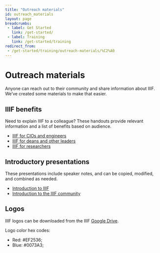 ```yaml
---
title: "Outreach materials"
id: outreach_materials
layout: page
breadcrumbs:
 - label: Get Started
   link: /get-started/
 - label: Training
   link: /get-started/training
redirect_from:
 - /get-started/training/outreach-materials/%C2%A0
---
```


# Outreach materials

Anyone can reach out to their community and share information about IIIF. We’ve created some materials to make that easier.

## IIIF benefits
Need to explain IIIF to a colleague? These handouts provide relevant information and a list of benefits based on audience.
- [IIIF for CIOs and engineers](https://docs.google.com/document/d/1RJbJ8MdNWC_6Y1fyCvvtAzZfQIhHNDiFrpS2XA5TdGs/edit?usp=sharing)
- [IIIF for deans and other leaders](https://docs.google.com/document/d/1G62fUv1V6iUhskMDNgZlcyXVoIk4O9_FIOrL4kjlxXM/edit?usp=sharing)
- [IIIF for researchers](https://docs.google.com/document/d/1GWfh0F6HlzJtII9JxyED2CQ4eH9qwtGdO9yhMHxqvjs/edit?usp=sharing)

## Introductory presentations
These presentations include speaker notes, and can be copied, modified, and combined as needed.
- [Introduction to IIIF](https://docs.google.com/presentation/d/1Qg6fHn6p040crWf8bbE4v3heVQepqa9DnDP8yks3tk0/edit?usp=sharing)
- [Introduction to the IIIF community](https://docs.google.com/presentation/d/1JGjboM1PzOggrAt3WaEPZ-j2MuO2vTlI_kKlzF8n4Yw/edit?usp=sharing)

## Logos
IIIF logos can be downloaded from the IIIF [Google Drive](https://drive.google.com/drive/folders/0B8APFBow4sHvY044Sm10SFdNWG8?resourcekey=0-y2_phm4tC7Mp_UKbaM0j0g&usp=sharing).

Logo color hex codes:
- Red: #EF2536;
- Blue: #0073A3;
